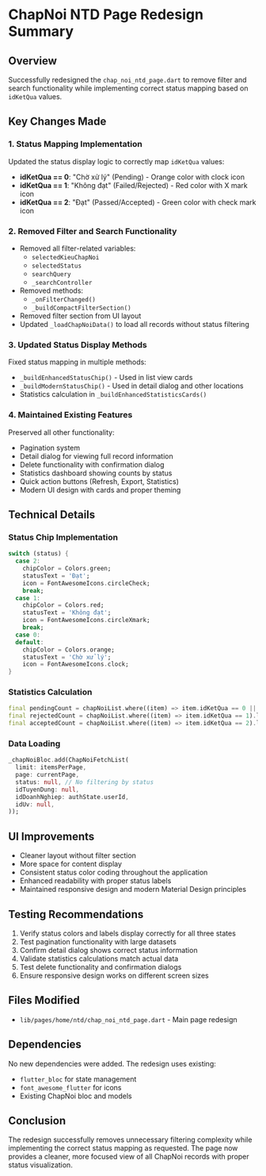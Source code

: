# ChapNoi NTD Page Redesign Summary

## Overview
Successfully redesigned the `chap_noi_ntd_page.dart` to remove filter and search functionality while implementing correct status mapping based on `idKetQua` values.

## Key Changes Made

### 1. Status Mapping Implementation
Updated the status display logic to correctly map `idKetQua` values:
- **idKetQua == 0**: "Chờ xử lý" (Pending) - Orange color with clock icon
- **idKetQua == 1**: "Không đạt" (Failed/Rejected) - Red color with X mark icon  
- **idKetQua == 2**: "Đạt" (Passed/Accepted) - Green color with check mark icon

### 2. Removed Filter and Search Functionality
- Removed all filter-related variables:
  - `selectedKieuChapNoi`
  - `selectedStatus` 
  - `searchQuery`
  - `_searchController`
- Removed methods:
  - `_onFilterChanged()`
  - `_buildCompactFilterSection()`
- Removed filter section from UI layout
- Updated `_loadChapNoiData()` to load all records without status filtering

### 3. Updated Status Display Methods
Fixed status mapping in multiple methods:
- `_buildEnhancedStatusChip()` - Used in list view cards
- `_buildModernStatusChip()` - Used in detail dialog and other locations
- Statistics calculation in `_buildEnhancedStatisticsCards()`

### 4. Maintained Existing Features
Preserved all other functionality:
- Pagination system
- Detail dialog for viewing full record information
- Delete functionality with confirmation dialog
- Statistics dashboard showing counts by status
- Quick action buttons (Refresh, Export, Statistics)
- Modern UI design with cards and proper theming

## Technical Details

### Status Chip Implementation
```dart
switch (status) {
  case 2:
    chipColor = Colors.green;
    statusText = 'Đạt';
    icon = FontAwesomeIcons.circleCheck;
    break;
  case 1:
    chipColor = Colors.red;
    statusText = 'Không đạt';
    icon = FontAwesomeIcons.circleXmark;
    break;
  case 0:
  default:
    chipColor = Colors.orange;
    statusText = 'Chờ xử lý';
    icon = FontAwesomeIcons.clock;
}
```

### Statistics Calculation
```dart
final pendingCount = chapNoiList.where((item) => item.idKetQua == 0 || item.idKetQua == null).length; // 0 = Chờ xử lý
final rejectedCount = chapNoiList.where((item) => item.idKetQua == 1).length; // 1 = Không đạt
final acceptedCount = chapNoiList.where((item) => item.idKetQua == 2).length; // 2 = Đạt
```

### Data Loading
```dart
_chapNoiBloc.add(ChapNoiFetchList(
  limit: itemsPerPage,
  page: currentPage,
  status: null, // No filtering by status
  idTuyenDung: null,
  idDoanhNghiep: authState.userId,
  idUv: null,
));
```

## UI Improvements
- Cleaner layout without filter section
- More space for content display
- Consistent status color coding throughout the application
- Enhanced readability with proper status labels
- Maintained responsive design and modern Material Design principles

## Testing Recommendations
1. Verify status colors and labels display correctly for all three states
2. Test pagination functionality with large datasets
3. Confirm detail dialog shows correct status information
4. Validate statistics calculations match actual data
5. Test delete functionality and confirmation dialogs
6. Ensure responsive design works on different screen sizes

## Files Modified
- `lib/pages/home/ntd/chap_noi_ntd_page.dart` - Main page redesign

## Dependencies
No new dependencies were added. The redesign uses existing:
- `flutter_bloc` for state management
- `font_awesome_flutter` for icons
- Existing ChapNoi bloc and models

## Conclusion
The redesign successfully removes unnecessary filtering complexity while implementing the correct status mapping as requested. The page now provides a cleaner, more focused view of all ChapNoi records with proper status visualization.
